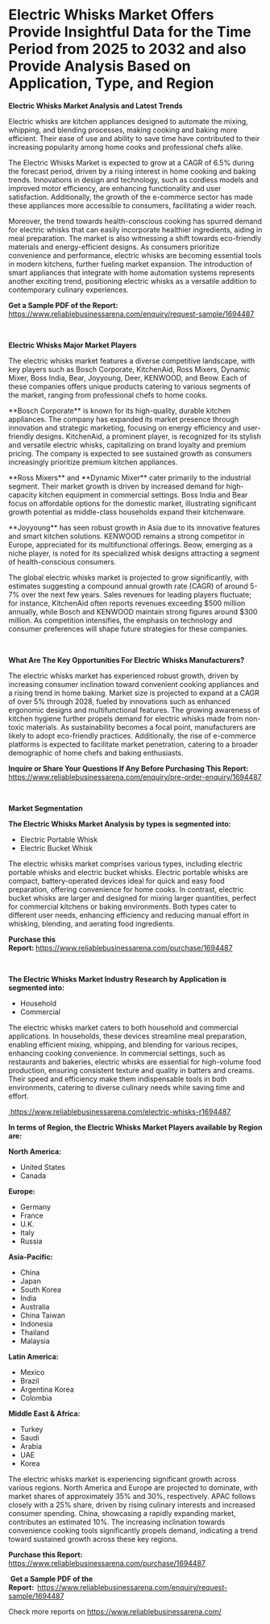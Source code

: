 <p><h1>Electric Whisks Market Offers Provide Insightful Data for the Time Period from 2025 to 2032 and also Provide Analysis Based on Application, Type, and Region</h1></p><p><strong>Electric Whisks Market Analysis and Latest Trends</strong></p>
<p><p>Electric whisks are kitchen appliances designed to automate the mixing, whipping, and blending processes, making cooking and baking more efficient. Their ease of use and ability to save time have contributed to their increasing popularity among home cooks and professional chefs alike. </p><p>The Electric Whisks Market is expected to grow at a CAGR of 6.5% during the forecast period, driven by a rising interest in home cooking and baking trends. Innovations in design and technology, such as cordless models and improved motor efficiency, are enhancing functionality and user satisfaction. Additionally, the growth of the e-commerce sector has made these appliances more accessible to consumers, facilitating a wider reach.</p><p>Moreover, the trend towards health-conscious cooking has spurred demand for electric whisks that can easily incorporate healthier ingredients, aiding in meal preparation. The market is also witnessing a shift towards eco-friendly materials and energy-efficient designs. As consumers prioritize convenience and performance, electric whisks are becoming essential tools in modern kitchens, further fueling market expansion. The introduction of smart appliances that integrate with home automation systems represents another exciting trend, positioning electric whisks as a versatile addition to contemporary culinary experiences.</p></p>
<p><strong>Get a Sample PDF of the Report:&nbsp;</strong> <a href="https://www.reliablebusinessarena.com/enquiry/request-sample/1694487?utm_campaign=1420&utm_medium=2&utm_source=Github&utm_content=ia&utm_term=06022025&utm_id=electric-whisks">https://www.reliablebusinessarena.com/enquiry/request-sample/1694487</a></p>
<p>&nbsp;</p>
<p><strong>Electric Whisks Major Market Players</strong></p>
<p><p>The electric whisks market features a diverse competitive landscape, with key players such as Bosch Corporate, KitchenAid, Ross Mixers, Dynamic Mixer, Boss India, Bear, Joyyoung, Deer, KENWOOD, and Beow. Each of these companies offers unique products catering to various segments of the market, ranging from professional chefs to home cooks.</p><p>**Bosch Corporate** is known for its high-quality, durable kitchen appliances. The company has expanded its market presence through innovation and strategic marketing, focusing on energy efficiency and user-friendly designs. KitchenAid, a prominent player, is recognized for its stylish and versatile electric whisks, capitalizing on brand loyalty and premium pricing. The company is expected to see sustained growth as consumers increasingly prioritize premium kitchen appliances.</p><p>**Ross Mixers** and **Dynamic Mixer** cater primarily to the industrial segment. Their market growth is driven by increased demand for high-capacity kitchen equipment in commercial settings. Boss India and Bear focus on affordable options for the domestic market, illustrating significant growth potential as middle-class households expand their kitchenware.</p><p>**Joyyoung** has seen robust growth in Asia due to its innovative features and smart kitchen solutions. KENWOOD remains a strong competitor in Europe, appreciated for its multifunctional offerings. Beow, emerging as a niche player, is noted for its specialized whisk designs attracting a segment of health-conscious consumers.</p><p>The global electric whisks market is projected to grow significantly, with estimates suggesting a compound annual growth rate (CAGR) of around 5-7% over the next few years. Sales revenues for leading players fluctuate; for instance, KitchenAid often reports revenues exceeding $500 million annually, while Bosch and KENWOOD maintain strong figures around $300 million. As competition intensifies, the emphasis on technology and consumer preferences will shape future strategies for these companies.</p></p>
<p>&nbsp;</p>
<p><strong>What Are The Key Opportunities For Electric Whisks Manufacturers?</strong></p>
<p><p>The electric whisks market has experienced robust growth, driven by increasing consumer inclination toward convenient cooking appliances and a rising trend in home baking. Market size is projected to expand at a CAGR of over 5% through 2028, fueled by innovations such as enhanced ergonomic designs and multifunctional features. The growing awareness of kitchen hygiene further propels demand for electric whisks made from non-toxic materials. As sustainability becomes a focal point, manufacturers are likely to adopt eco-friendly practices. Additionally, the rise of e-commerce platforms is expected to facilitate market penetration, catering to a broader demographic of home chefs and baking enthusiasts.</p></p>
<p><strong>Inquire or Share Your Questions If Any Before Purchasing This Report:</strong> <a href="https://www.reliablebusinessarena.com/enquiry/pre-order-enquiry/1694487?utm_campaign=1420&utm_medium=2&utm_source=Github&utm_content=ia&utm_term=06022025&utm_id=electric-whisks">https://www.reliablebusinessarena.com/enquiry/pre-order-enquiry/1694487</a></p>
<p>&nbsp;</p>
<p><strong>Market Segmentation</strong></p>
<p><strong>The Electric Whisks Market Analysis by types is segmented into:</strong></p>
<p><ul><li>Electric Portable Whisk</li><li>Electric Bucket Whisk</li></ul></p>
<p><p>The electric whisks market comprises various types, including electric portable whisks and electric bucket whisks. Electric portable whisks are compact, battery-operated devices ideal for quick and easy food preparation, offering convenience for home cooks. In contrast, electric bucket whisks are larger and designed for mixing larger quantities, perfect for commercial kitchens or baking environments. Both types cater to different user needs, enhancing efficiency and reducing manual effort in whisking, blending, and aerating food ingredients.</p></p>
<p><strong>Purchase this Report:&nbsp;</strong><a href="https://www.reliablebusinessarena.com/purchase/1694487?utm_campaign=1420&utm_medium=2&utm_source=Github&utm_content=ia&utm_term=06022025&utm_id=electric-whisks">https://www.reliablebusinessarena.com/purchase/1694487</a></p>
<p>&nbsp;</p>
<p><strong>The Electric Whisks Market Industry Research by Application is segmented into:</strong></p>
<p><ul><li>Household</li><li>Commercial</li></ul></p>
<p><p>The electric whisks market caters to both household and commercial applications. In households, these devices streamline meal preparation, enabling efficient mixing, whipping, and blending for various recipes, enhancing cooking convenience. In commercial settings, such as restaurants and bakeries, electric whisks are essential for high-volume food production, ensuring consistent texture and quality in batters and creams. Their speed and efficiency make them indispensable tools in both environments, catering to diverse culinary needs while saving time and effort.</p></p>
<p><a href="https://www.reliablebusinessarena.com/electric-whisks-r1694487?utm_campaign=1420&utm_medium=2&utm_source=Github&utm_content=ia&utm_term=06022025&utm_id=electric-whisks">&nbsp;https://www.reliablebusinessarena.com/electric-whisks-r1694487</a></p>
<p><strong>In terms of Region, the Electric Whisks Market Players available by Region are:</strong></p>
<p>
    <p> <strong> North America: </strong>
        <ul>
            <li>United States</li>
            <li>Canada</li>
        </ul>
        </p> 
    <p> <strong> Europe: </strong>
        <ul>
            <li>Germany</li>
            <li>France</li>
            <li>U.K.</li>
            <li>Italy</li>
            <li>Russia</li>
        </ul>
        </p> 
    <p> <strong> Asia-Pacific: </strong>
        <ul>
            <li>China</li>
            <li>Japan</li>
            <li>South Korea</li>
            <li>India</li>
            <li>Australia</li>
            <li>China Taiwan</li>
            <li>Indonesia</li>
            <li>Thailand</li>
            <li>Malaysia</li>
        </ul>
        </p> 
    <p> <strong> Latin America: </strong>
        <ul>
            <li>Mexico</li>
            <li>Brazil</li>
            <li>Argentina Korea</li>
            <li>Colombia</li>
        </ul>
        </p> 
    <p> <strong> Middle East & Africa: </strong>
        <ul>
            <li>Turkey</li>
            <li>Saudi</li>
            <li>Arabia</li>
            <li>UAE</li>
            <li>Korea</li>
        </ul>
    </p>
    </p>
<p><p>The electric whisks market is experiencing significant growth across various regions. North America and Europe are projected to dominate, with market shares of approximately 35% and 30%, respectively. APAC follows closely with a 25% share, driven by rising culinary interests and increased consumer spending. China, showcasing a rapidly expanding market, contributes an estimated 10%. The increasing inclination towards convenience cooking tools significantly propels demand, indicating a trend toward sustained growth across these key regions.</p></p>
<p><strong>Purchase this Report: </strong><a href="https://www.reliablebusinessarena.com/purchase/1694487?utm_campaign=1420&utm_medium=2&utm_source=Github&utm_content=ia&utm_term=06022025&utm_id=electric-whisks">https://www.reliablebusinessarena.com/purchase/1694487</a></p>
<p>&nbsp;<strong>Get a Sample PDF of the Report:&nbsp;&nbsp;</strong><a href="https://www.reliablebusinessarena.com/enquiry/request-sample/1694487?utm_campaign=1420&utm_medium=2&utm_source=Github&utm_content=ia&utm_term=06022025&utm_id=electric-whisks">https://www.reliablebusinessarena.com/enquiry/request-sample/1694487</a></p>
<p><strong></strong></p>
<p>Check more reports on <a href="https://www.reliablebusinessarena.com/?utm_campaign=1420&utm_medium=2&utm_source=Github&utm_content=ia&utm_term=06022025&utm_id=electric-whisks">https://www.reliablebusinessarena.com/</a></p>